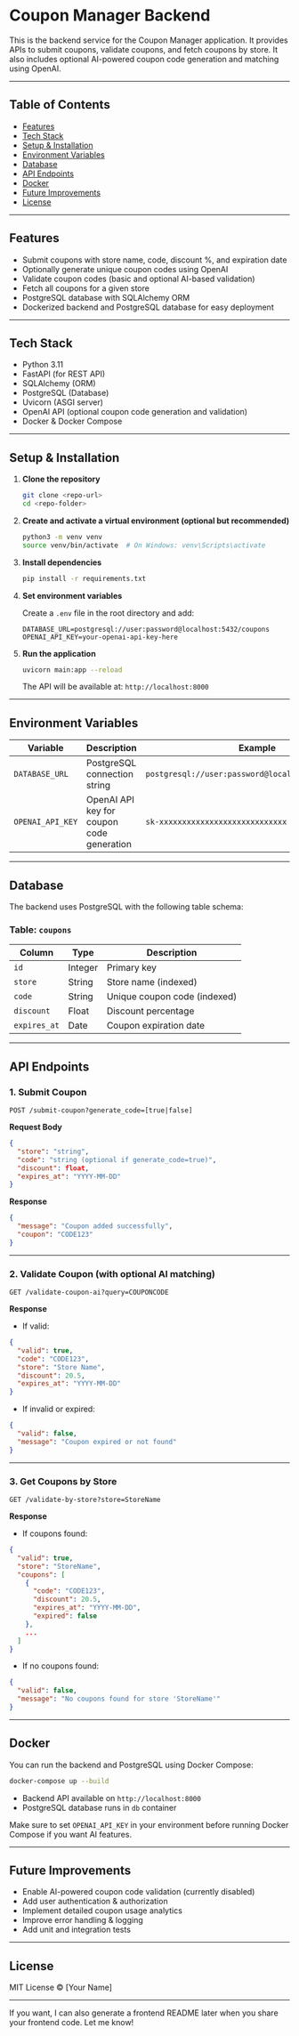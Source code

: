 # Coupon Manager Backend

This is the backend service for the Coupon Manager application. It provides APIs to submit coupons, validate coupons, and fetch coupons by store. It also includes optional AI-powered coupon code generation and matching using OpenAI.

---

## Table of Contents

* [Features](#features)
* [Tech Stack](#tech-stack)
* [Setup & Installation](#setup--installation)
* [Environment Variables](#environment-variables)
* [Database](#database)
* [API Endpoints](#api-endpoints)
* [Docker](#docker)
* [Future Improvements](#future-improvements)
* [License](#license)

---

## Features

* Submit coupons with store name, code, discount %, and expiration date
* Optionally generate unique coupon codes using OpenAI
* Validate coupon codes (basic and optional AI-based validation)
* Fetch all coupons for a given store
* PostgreSQL database with SQLAlchemy ORM
* Dockerized backend and PostgreSQL database for easy deployment

---

## Tech Stack

* Python 3.11
* FastAPI (for REST API)
* SQLAlchemy (ORM)
* PostgreSQL (Database)
* Uvicorn (ASGI server)
* OpenAI API (optional coupon code generation and validation)
* Docker & Docker Compose

---

## Setup & Installation

1. **Clone the repository**

   ```bash
   git clone <repo-url>
   cd <repo-folder>
   ```

2. **Create and activate a virtual environment (optional but recommended)**

   ```bash
   python3 -m venv venv
   source venv/bin/activate  # On Windows: venv\Scripts\activate
   ```

3. **Install dependencies**

   ```bash
   pip install -r requirements.txt
   ```

4. **Set environment variables**

   Create a `.env` file in the root directory and add:

   ```env
   DATABASE_URL=postgresql://user:password@localhost:5432/coupons
   OPENAI_API_KEY=your-openai-api-key-here
   ```

5. **Run the application**

   ```bash
   uvicorn main:app --reload
   ```

   The API will be available at: `http://localhost:8000`

---

## Environment Variables

| Variable         | Description                               | Example                                             |
| ---------------- | ----------------------------------------- | --------------------------------------------------- |
| `DATABASE_URL`   | PostgreSQL connection string              | `postgresql://user:password@localhost:5432/coupons` |
| `OPENAI_API_KEY` | OpenAI API key for coupon code generation | `sk-xxxxxxxxxxxxxxxxxxxxxxxxxxxx`                   |

---

## Database

The backend uses PostgreSQL with the following table schema:

### Table: `coupons`

| Column       | Type    | Description                  |
| ------------ | ------- | ---------------------------- |
| `id`         | Integer | Primary key                  |
| `store`      | String  | Store name (indexed)         |
| `code`       | String  | Unique coupon code (indexed) |
| `discount`   | Float   | Discount percentage          |
| `expires_at` | Date    | Coupon expiration date       |

---

## API Endpoints

### 1. Submit Coupon

```
POST /submit-coupon?generate_code=[true|false]
```

**Request Body**

```json
{
  "store": "string",
  "code": "string (optional if generate_code=true)",
  "discount": float,
  "expires_at": "YYYY-MM-DD"
}
```

**Response**

```json
{
  "message": "Coupon added successfully",
  "coupon": "CODE123"
}
```

---

### 2. Validate Coupon (with optional AI matching)

```
GET /validate-coupon-ai?query=COUPONCODE
```

**Response**

* If valid:

```json
{
  "valid": true,
  "code": "CODE123",
  "store": "Store Name",
  "discount": 20.5,
  "expires_at": "YYYY-MM-DD"
}
```

* If invalid or expired:

```json
{
  "valid": false,
  "message": "Coupon expired or not found"
}
```

---

### 3. Get Coupons by Store

```
GET /validate-by-store?store=StoreName
```

**Response**

* If coupons found:

```json
{
  "valid": true,
  "store": "StoreName",
  "coupons": [
    {
      "code": "CODE123",
      "discount": 20.5,
      "expires_at": "YYYY-MM-DD",
      "expired": false
    },
    ...
  ]
}
```

* If no coupons found:

```json
{
  "valid": false,
  "message": "No coupons found for store 'StoreName'"
}
```

---

## Docker

You can run the backend and PostgreSQL using Docker Compose:

```bash
docker-compose up --build
```

* Backend API available on `http://localhost:8000`
* PostgreSQL database runs in `db` container

Make sure to set `OPENAI_API_KEY` in your environment before running Docker Compose if you want AI features.

---

## Future Improvements

* Enable AI-powered coupon code validation (currently disabled)
* Add user authentication & authorization
* Implement detailed coupon usage analytics
* Improve error handling & logging
* Add unit and integration tests

---

## License

MIT License © \[Your Name]

---

If you want, I can also generate a frontend README later when you share your frontend code. Let me know!
